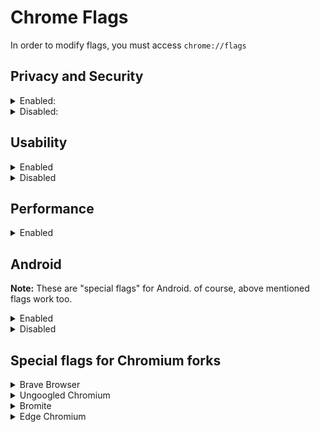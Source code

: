 
# Chrome Flags
In order to modify flags, you must access `chrome://flags`

## Privacy and Security

<details><summary>Enabled:</summary><p>

* #block-insecure-private-network-requests
* #disable-process-reuse
	* When enabled, out-of-process iframes will not try to reuse compatible processes from unrelated tabs, which might decrease performance. 
	* The flag is force-enabled in command-line flags, due to it is hidden in MS Edge(://flags)
* #disallow-doc-written-script-loads
	* Enabling it breaks `--blink-settings="preferredColorScheme=1"`
	* If you use Brave Browser with Fingerprinting blocking Strict, just enable the flag
* #enable-browsing-data-lifetime-manager
* #enable-isolated-sandboxed-iframes
* #enable-web-bluetooth-new-permissions-backend
	* Go to `chrome://settings/content/bluetoothDevices` and disable the permission
	* On Android, Go to Settings → Site Settings → Bluetooth → disable the permission
* #enable-webrtc-hide-local-ips-with-mdns
* #isolate-origins
* #partitioned-cookies
* #reduce-user-agent
* #strict-origin-isolation
</p></details>

<details><summary>Disabled:</summary><p>

* #enable-fenced-frames
* #enable-first-party-sets
* #enable-generic-sensor-extra-classes
* #enable-prerender2
* #enable-webrtc-remote-event-log
* #enable-webusb-device-detection
* #enable-winrt-geolocation-implementation
	* You might need to enable it for Maps
* #file-handling-api
* #font-access
* #full-user-agent
* #media-router-cast-allow-all-ips
* #sameparty-cookies-considered-first-party
* #show-autofill-type-predictions
* #system-keyboard-lock
* #trust-tokens
* #use-first-party-set
* #web-bundles
* #web-share
* #web-sql-access
</p></details>

## Usability

<details><summary>Enabled</summary><p>

* #download-bubble
	* If you prefer MS Edge's download bubble style, then enable it, yet it might not be stable
* #enable-force-dark
	* Personal preference
* #enable-tab-audio-muting
* #extensions-menu-access-control
* #global-media-controls-modern-ui
* #scrollable-tabstrip
* #sharing-desktop-screenshots
* #sharing-desktop-screenshots-edit
* #side-panel-improved-clobbering
* #smooth-scrolling
	* Personal preference
* #unified-side-panel
</p></details>

<details><summary>Disabled</summary><p>

* #in-product-help-demo-mode-choice
* #username-first-flow
* #username-first-flow-filling
* #username-first-flow-fallback-crowdsourcing
</p></details>

## Performance

<details><summary>Enabled</summary><p>

* #back-forward-cache - **Enabled force caching all pages (experimntal)**
	* Make sure you are using command line flags
* #calculate-native-win-occlusion
* #enable-drdc
* #enable-parallel-downloading
* #enable-quic
* #enable-throttle-display-none-and-visibility-hidden-cross-origin-iframes
* #enable-vulkan - Disabled, due to causing completely black web pages and making browsers laggy
	* This flag is enabled by default on some/most devices
	* If you don't experience the same problem, keep this flag default
* #enable-webassembly-lazy-compilation
	* This flag is placebo when JITLess mode and/or Strict Security mode in MS Edge are activated
* #overlay-strategies - **Occluded and unoccluded buffers (single-fullscreen,single-on-top,underlay)**
	* Use this flag for Skylake or newer
* #unthrottled-nested-timeout

**These flags are not intented for every device, but worth testing.**

Forcing them might be a bad idea. Therefore, before using them, please check out the Problems section by typing `chrome://gpu` into the address bar (ignore WebGL errors)

* #enable-gpu-rasterization
* #enable-zero-copy
* #ignore-gpu-blocklist
* #use-angle
	* According to the flag's description, using the OpenGL driver as the graphics backend may result in higher performance
	* D3D11 is used by default; D3D12 may improve performance if you are using Windows 10 1709 or newer.
</p></details>

## Android
**Note:** These are "special flags" for Android. of course, above mentioned flags work too.

<details><summary>Enabled</summary><p>

* #enable-instant-start - **Enabled**
* #enable-site-isolation-for-password-sites - **Enabled**
* #enable-site-per-process - **Enabled**
* #omnibox-most-visited-tiles - **Enabled**
</p></details>

<details><summary>Disabled</summary><p>

* #contextual-search-longpress-resolve - **Disabled**
* #related-searches - **Disabled**
</p></details>

## Special flags for Chromium forks

<details><summary>Brave Browser</summary><p>

These flags are from Nightly builds, some of them might not be available in other builds.

* #brave-adblock-cname-uncloaking - **Enabled**
	* If you notice DNS leak, disable it
* #brave-adblock-cosmetic-filtering - **Enabled**
* #brave-adblock-csp-rules - **Enabled**
* #brave-adblock-default-1p-blocking - **Enabled**
* #brave-dark-mode-block - **Enabled**
* #brave-de-amp - **Enabled**
* #brave-debounce - **Enabled**
* #brave-domain-block - **Enabled**
* #brave-domain-block-1pes - **Enabled**
* #brave-ephemeral-storage - **Enabled**
* #brave-ephemeral-storage-keep-alive - **Enabled**
* #brave-extension-network-blocking - **Enabled**
* #brave-first-party-ephemeral-storage - **Enabled**
* #brave-reduce-language - **Enabled**
* #brave-speedreader - **Enabled**
* #restrict-websockets-pool - **Enabled**
</p></details>

<details><summary>Ungoogled Chromium</summary><p>

* #extension-mime-request-handling - **Always prompt for install**
* #fingerprinting-canvas-image-data-noise - **Enabled**
* #fingerprinting-canvas-measuretext-noise - **Enabled**
* #fingerprinting-client-rects-noise - **Enabled**
</p></details>

<details><summary>Bromite</summary><p>

* #disable-webgl - Disabled
	* It should be "Enabled" to actually disable WebGL, but it's a typo.
* #num-raster-threads - 4
</p></details>

<details><summary>Edge Chromium</summary><p>

* #edge-automatic-https - **Enabled**
	* Go to `edge://settings/privacy`, enable `Automatically switch to more secure connections with Automatic HTTPS` and choose `Always switch from HTTP to HTTPS (connection errors might occur more often)`
* #edge-autoplay-user-setting-block-option - **Enabled**
	* Go to `edge://settings/content/mediaAutoplay` and set `Control if audio and video play automatically on sites` to `Block` 
* #edge-enable-bfcache-features - **Enabled**
* #edge-global-media-controls - **Enabled**
* #edge-haptics-api - **Disabled**
* #edge-log-textfield-lag - **Disabled**
* #edge-msb-all-dse - **Disabled**
* #edge-msb-keyword-mode - **Disabled**
* #edge-playready-drm-win10 - **Disabled**
	* Needed for Netflix, Spotify, etc.
* #edge-robin - **Enabled**
* #edge-sdsm-emulate-acg - **Enabled**
* #edge-show-feature-recommendations - **Disabled**
* #edge-toast-winrt - **Disabled**
* #edge-wdag-optional-network-isolation - **Enabled**
* #edge-widevine-drm - **Disabled**
	* Needed for Netflix, Spotify, etc.
</p></details>
